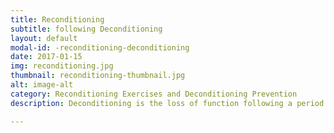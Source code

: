 ```yaml
---
title: Reconditioning
subtitle: following Deconditioning
layout: default
modal-id: -reconditioning-deconditioning
date: 2017-01-15
img: reconditioning.jpg
thumbnail: reconditioning-thumbnail.jpg
alt: image-alt
category: Reconditioning Exercises and Deconditioning Prevention
description: Deconditioning is the loss of function following a period of inactivity or decreased demand on a specific body system. At RISE Physical Therapy, we help individuals that have experienced a wide variety of events that may cause deconditioning. Our unique approach to reconditioning treatment involves fun, functional exercises to help patients enjoy the reconditioning process. We utilize gravity depending body weight exercises, along with simple home program based around easy-to-follow pictures and videos.

---
```

